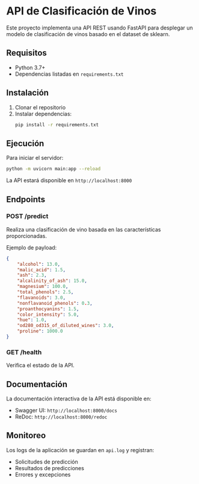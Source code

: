 # API de Clasificación de Vinos

Este proyecto implementa una API REST usando FastAPI para desplegar un modelo de clasificación de vinos basado en el dataset de sklearn.

## Requisitos

- Python 3.7+
- Dependencias listadas en `requirements.txt`

## Instalación

1. Clonar el repositorio
2. Instalar dependencias:
   ```bash
   pip install -r requirements.txt
   ```

## Ejecución

Para iniciar el servidor:

```bash
python -m uvicorn main:app --reload
```

La API estará disponible en `http://localhost:8000`

## Endpoints

### POST /predict

Realiza una clasificación de vino basada en las características proporcionadas.

Ejemplo de payload:
```json
{
    "alcohol": 13.0,
    "malic_acid": 1.5,
    "ash": 2.3,
    "alcalinity_of_ash": 15.0,
    "magnesium": 100.0,
    "total_phenols": 2.5,
    "flavanoids": 3.0,
    "nonflavanoid_phenols": 0.3,
    "proanthocyanins": 1.5,
    "color_intensity": 5.0,
    "hue": 1.0,
    "od280_od315_of_diluted_wines": 3.0,
    "proline": 1000.0
}
```

### GET /health

Verifica el estado de la API.

## Documentación

La documentación interactiva de la API está disponible en:
- Swagger UI: `http://localhost:8000/docs`
- ReDoc: `http://localhost:8000/redoc`

## Monitoreo

Los logs de la aplicación se guardan en `api.log` y registran:
- Solicitudes de predicción
- Resultados de predicciones
- Errores y excepciones